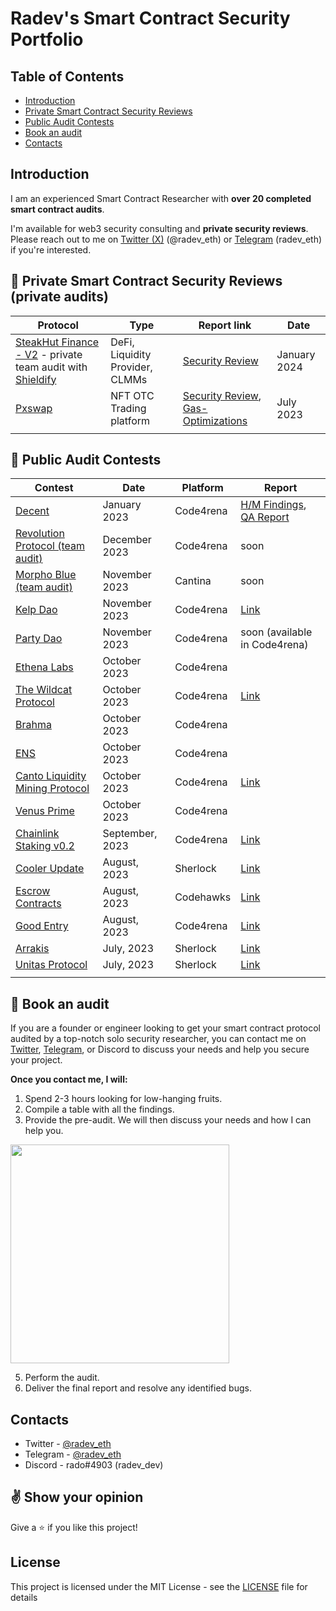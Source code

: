 # Radev's Smart Contract Security Portfolio

## Table of Contents
 - [Introduction](#introduction)
 - [Private Smart Contract Security Reviews](#private-smart-contract-security-reviews-private-audits)
 - [Public Audit Contests](#public-audit-contests)
 - [Book an audit](#book-an-audit)
 - [Contacts](#contacts)

## Introduction
I am an experienced Smart Contract Researcher with **over 20 completed smart contract audits**.

I'm available for web3 security consulting and **private security reviews**. Please reach out to me on [Twitter (X)](https://twitter.com/radev_eth) (@radev_eth) or [Telegram](https://t.me/radev_eth) (radev_eth) if you're interested.

## :hammer: Private Smart Contract Security Reviews (private audits)

| Protocol                                                                                                                 | Type                                                                            | Report link                                                                                                             | Date          |
| ------------------------------------------------------------------------------------------------------------------------ | ------------------------------------------------------------------------------- | ----------------------------------------------------------------------------------------------------------------------- | ------------- |
| [SteakHut Finance - V2](https://www.steakhut.finance/) - private team audit with [Shieldify](https://www.shieldify.org/) | DeFi, Liquidity Provider, CLMMs                                                 | [Security Review](https://github.com/shieldify-security/audits-portfolio/blob/main/reports/SteakHut-Security-Review.pdf) | January 2024 |
| [Pxswap](https://www.pxswap.xyz/)                                                                                        | NFT OTC Trading platform                                                        | [Security Review](https://github.com/radeveth/web3-security-portfolio/blob/main/private-audits/pxwap/pxswap-security-review.md), [Gas-Optimizations](https://github.com/radeveth/web3-security-portfolio/blob/main/private-audits/pxwap/pxswap-gas-optimizations-report.md)    | July 2023 |
| | | | |

## :hammer: Public Audit Contests

| Contest                                                                                                       | Date             | Platform  | Report                                                             |
| ------------------------------------------------------------------------------------------------------------- | ---------------- | --------- | ------------------------------------------------------------------------------------------------------------------------------ |
| [Decent](https://code4rena.com/audits/2024-01-decent#top)                                                     | January 2023     | Code4rena | [H/M Findings](https://github.com/radeveth/web3-security-portfolio/blob/main/contest-audits/decent-h-m-report.md), [QA Report](https://github.com/radeveth/web3-security-portfolio/blob/main/contest-audits/decent-qa-report.md) |
| [Revolution Protocol (team audit)](https://code4rena.com/audits/2023-12-revolution-protocol#top)              | December 2023    | Code4rena | soon                                                                                                                           |
| [Morpho Blue (team audit)]()                                                                                  | November 2023    | Cantina   | soon                                                                                                                           |
| [Kelp Dao](https://code4rena.com/audits/2023-11-kelp-dao-rseth#top)                                           | November 2023    | Code4rena | [Link](https://github.com/radeveth/web3-security-portfolio/blob/main/contest-audits/kelp-dao-report.md)                        |
| [Party Dao](https://code4rena.com/audits/2023-10-party-protocol#top)                                          | November 2023    | Code4rena | soon (available in Code4rena)                                                                                                  |
| [Ethena Labs](https://code4rena.com/audits/2023-10-ethena-labs#top)                                           | October 2023     | Code4rena |                                                                                                                                |
| [The Wildcat Protocol](https://code4rena.com/audits/2023-10-the-wildcat-protocol#top)                         | October 2023     | Code4rena | [Link](https://github.com/radeveth/web3-security-portfolio/blob/main/contest-audits/the-wildcat-protocol-report.md)            |
| [Brahma](https://code4rena.com/audits/2023-10-brahma#top)                                                     | October 2023     | Code4rena |                                                                                                                                |
| [ENS](https://code4rena.com/audits/2023-10-ens#top)                                                           | October 2023     | Code4rena |                                                                                                                                |
| [Canto Liquidity Mining Protocol](https://code4rena.com/audits/2023-10-canto-liquidity-mining-protocol#top)   | October 2023     | Code4rena | [Link](https://github.com/radeveth/web3-security-portfolio/blob/main/contest-audits/canto-liquidity-mining-protocol-report.md) |
| [Venus Prime](https://code4rena.com/audits/2023-09-venus-prime#top)                                           | October 2023     | Code4rena |                                                                                                                                |
| [Chainlink Staking v0.2](https://code4rena.com/audits/2023-08-chainlink-staking-v02#top)                      | September, 2023  | Code4rena | [Link](https://github.com/radeveth/web3-security-portfolio/blob/main/contest-audits/chainlink-staking-v2-report.md)            |           
| [Cooler Update](https://audits.sherlock.xyz/contests/107)                                                     | August, 2023     | Sherlock  | [Link](https://github.com/radeveth/web3-security-portfolio/blob/main/contest-audits/cooler-update-report.md)                   |
| [Escrow Contracts](https://www.codehawks.com/contests/cljyfxlc40003jq082s0wemya)                              | August, 2023     | Codehawks | [Link](https://github.com/radeveth/web3-security-portfolio/blob/main/contest-audits/escrow-contracts-report.md)                |
| [Good Entry](https://code4rena.com/audits/2023-08-good-entry#top)                                             | August, 2023     | Code4rena | [Link](https://github.com/radeveth/web3-security-portfolio/blob/main/contest-audits/good-entry-report.md)                      |
| [Arrakis](https://audits.sherlock.xyz/contests/86)                                                            | July, 2023       | Sherlock  | [Link](https://github.com/radeveth/web3-security-portfolio/blob/main/contest-audits/arrakis-report.md)                         |
| [Unitas Protocol](https://audits.sherlock.xyz/contests/73)                                                    | July, 2023       | Sherlock  | [Link](https://github.com/radeveth/web3-security-portfolio/blob/main/contest-audits/unitas-protocol-report.md)                 |
|                                                                                                               |                  |           |                                                                                                                                |


## :hammer: Book an audit
If you are a founder or engineer looking to get your smart contract protocol audited by a top-notch solo security researcher, you can contact me on [Twitter](https://twitter.com/radev_eth), [Telegram](https://t.me/radev_eth), or Discord to discuss your needs and help you secure your project.

**Once you contact me, I will:**
1. Spend 2-3 hours looking for low-hanging fruits.
2. Compile a table with all the findings.
3. Provide the pre-audit. We will then discuss your needs and how I can help you.
<img src="https://github.com/radeveth/private-audits/assets/88380154/e276ddc1-1121-4ff4-9931-ac593d9e0012" width="350"/>
   
5. Perform the audit.
6. Deliver the final report and resolve any identified bugs.


## Contacts

- Twitter - [@radev_eth](https://twitter.com/radev_eth)
- Telegram - [@radev_eth](https://t.me/radev_eth)
- Discord - rado#4903 (radev_dev)


## :v: Show your opinion
Give a :star: if you like this project!


## License
This project is licensed under the MIT License - see the [LICENSE](LICENSE) file for details
